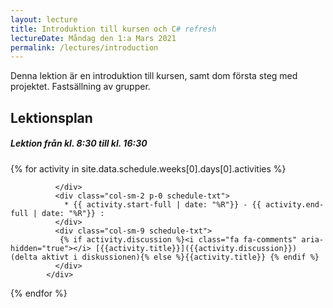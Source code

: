 ```yaml
---
layout: lecture
title: Introduktion till kursen och C# refresh
lectureDate: Måndag den 1:a Mars 2021
permalink: /lectures/introduction
---
```



Denna lektion är en introduktion till kursen, samt dom första steg med projektet. Fastsällning av grupper.

## Lektionsplan


 

  <div class="card schedule-card">
          <div class="card-body">
            <div class="row">
                <h5 class="pl-3"><i class="bi bi-calendar-week"></i> Lektion från kl. 8:30 till kl. 16:30 </h5>
            </div>

            
{% for activity in site.data.schedule.weeks[0].days[0].activities %}
            <div class="row">
              <div class="col-sm-1 ">
                <div class="circle"></div>

              </div>
              <div class="col-sm-2 p-0 schedule-txt">
                * {{ activity.start-full | date: "%R"}} - {{ activity.end-full | date: "%R"}} : 
              </div>
              <div class="col-sm-9 schedule-txt">
               {% if activity.discussion %}<i class="fa fa-comments" aria-hidden="true"></i> [{{activity.title}}]({{activity.discussion}}) (delta aktivt i diskussionen){% else %}{{activity.title}} {% endif %}
              </div>
            </div>

{% endfor %}
          </div>
        </div>


